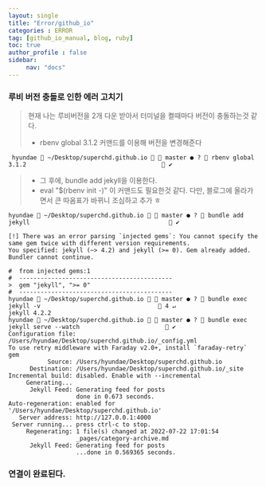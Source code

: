 ```yaml
---
layout: single
title: "Error/github_io"
categories : ERROR
tag: [github_io_manual, blog, ruby]
toc: true
author_profile : false
sidebar:
     nav: "docs"
---
```


### 루비 버전 충돌로 인한 에러 고치기
> 현재 나는 루비버전을 2개 다운 받아서 터미널을 켤때마다 버전이 충돌하는것 같다.   
> * rbenv global 3.1.2 커맨드를 이용해 버전을 변경해준다  

```
 hyundae  ~/Desktop/superchd.github.io   master ● ?  rbenv global 3.1.2                                       ✔
```  

> * 그 후에, bundle add jekyll을 이용한다.  
> * eval "$(rbenv init -)"  이 커맨드도 필요한것 같다. 다만, 블로그에 올라가면서 큰 따옴표가 바뀌니
> 조심하고 추가 ㅎ
 
 ```
 hyundae  ~/Desktop/superchd.github.io   master ● ?  bundle add jekyll                                        ✔

[!] There was an error parsing `injected gems`: You cannot specify the same gem twice with different version requirements.
You specified: jekyll (~> 4.2) and jekyll (>= 0). Gem already added. Bundler cannot continue.

 #  from injected gems:1
 #  -------------------------------------------
 >  gem "jekyll", ">= 0"
 #  -------------------------------------------
 hyundae  ~/Desktop/superchd.github.io   master ● ?  bundle exec jekyll -v                                  4 ↵
jekyll 4.2.2
 hyundae  ~/Desktop/superchd.github.io   master ● ?  bundle exec jekyll serve --watch                         ✔
Configuration file: /Users/hyundae/Desktop/superchd.github.io/_config.yml
To use retry middleware with Faraday v2.0+, install `faraday-retry` gem
            Source: /Users/hyundae/Desktop/superchd.github.io
       Destination: /Users/hyundae/Desktop/superchd.github.io/_site
 Incremental build: disabled. Enable with --incremental
      Generating... 
       Jekyll Feed: Generating feed for posts
                    done in 0.673 seconds.
 Auto-regeneration: enabled for '/Users/hyundae/Desktop/superchd.github.io'
    Server address: http://127.0.0.1:4000
  Server running... press ctrl-c to stop.
      Regenerating: 1 file(s) changed at 2022-07-22 17:01:54
                    _pages/category-archive.md
       Jekyll Feed: Generating feed for posts
                    ...done in 0.569365 seconds.
```
### 연결이 완료된다. 

                          
